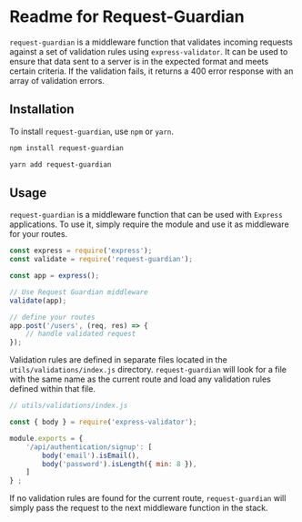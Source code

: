 # Readme for Request-Guardian

`request-guardian` is a middleware function that validates incoming requests against a set of validation rules using `express-validator`. It can be used to ensure that data sent to a server is in the expected format and meets certain criteria. If the validation fails, it returns a 400 error response with an array of validation errors.

## Installation

To install `request-guardian`, use `npm` or `yarn`.

```bash
npm install request-guardian
```

```bash
yarn add request-guardian
```

## Usage

`request-guardian` is a middleware function that can be used with `Express` applications. To use it, simply require the module and use it as middleware for your routes.

```javascript
const express = require('express');
const validate = require('request-guardian');

const app = express();

// Use Request Guardian middleware
validate(app);

// define your routes
app.post('/users', (req, res) => {
    // handle validated request
});
```

Validation rules are defined in separate files located in the `utils/validations/index.js` directory. `request-guardian` will look for a file with the same name as the current route and load any validation rules defined within that file.

```javascript
// utils/validations/index.js

const { body } = require('express-validator');

module.exports = {
    '/api/authentication/signup': [
        body('email').isEmail(),
        body('password').isLength({ min: 8 }),
    ]
} ;
```

If no validation rules are found for the current route, `request-guardian` will simply pass the request to the next middleware function in the stack.